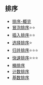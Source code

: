 ## 排序

- [排序-概览](./sort/intro.md)
- [冒泡排序](./sort/bubbleSort.md)⭐⭐
- [插入排序](./sort/insertionSort.md)⭐⭐
- [选择排序](./sort/selectionSort.md)⭐
- [归并排序](./sort/mergeSort.md)⭐⭐⭐
- [快速排序](./sort/quickSort.md)⭐⭐⭐
- [桶排序](./sort/bucketSort.md)
- [计数排序](./sort/countingSort.md)
- [基数排序](./sort/radixSort.md)
